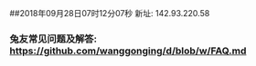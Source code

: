 ##2018年09月28日07时12分07秒 新址: 142.93.220.58
### 兔友常见问题及解答: https://github.com/wanggonging/d/blob/w/FAQ.md
